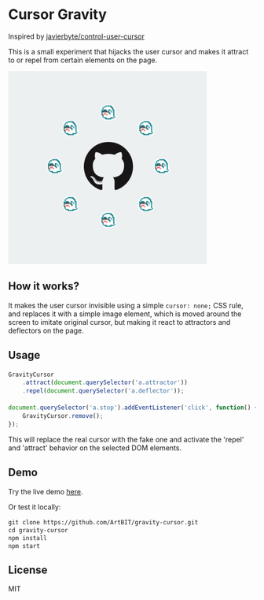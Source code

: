 # Cursor Gravity
Inspired by [javierbyte/control-user-cursor](https://github.com/javierbyte/control-user-cursor)

This is a small experiment that hijacks the user cursor and makes it attract to or repel from certain elements on the page.

[![gravity-cursor](demos/demo.gif)](http://github.com/artbit/gravity-cursor/)

## How it works?
It makes the user cursor invisible using a simple `cursor: none;` CSS rule, and replaces it with a simple image element, which is moved around the screen to imitate original cursor, but making it react to attractors and deflectors on the page.

## Usage
```js
GravityCursor
    .attract(document.querySelector('a.attractor'))
    .repel(document.querySelector('a.deflector'));

document.querySelector('a.stop').addEventListener('click', function() {
    GravityCursor.remove();
});
```

This will replace the real cursor with the fake one and activate the 'repel' and 'attract' behavior on the selected DOM elements.

## Demo

Try the live demo [here](https://artbit.github.io/gravity-cursor/demos/).

Or test it locally:

```
git clone https://github.com/ArtBIT/gravity-cursor.git
cd gravity-cursor
npm install
npm start
```

## License

MIT
